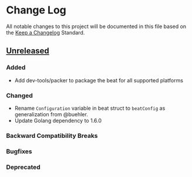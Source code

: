# Change Log
All notable changes to this project will be documented in this file based on the
[Keep a Changelog](http://keepachangelog.com/) Standard.

## [Unreleased](...HEAD)
### Added
- Add dev-tools/packer to package the beat for all supported platforms

### Changed
- Rename `Configuration` variable in beat struct to `beatConfig` as generalization from @buehler.
- Update Golang dependency to 1.6.0

### Backward Compatibility Breaks

### Bugfixes

### Deprecated
